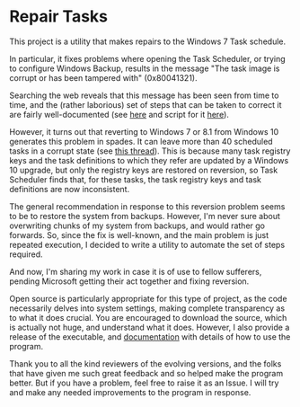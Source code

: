 # Repair Tasks

This project is a utility that makes repairs to the Windows 7 Task schedule.

In particular, it fixes problems where opening the Task Scheduler, or trying to configure Windows Backup, 
results in the message "The task image is corrupt or has been tampered with" (0x80041321).

Searching the web reveals that this message has been seen from time to time, and the (rather laborious) set of steps that can be taken to correct it are fairly well-documented (see  [here](https://support.microsoft.com/en-gb/kb/2305420) and script for it  [here](https://gallery.technet.microsoft.com/scriptcenter/Repair-CorruptedTampered-c8d2e975)).

However, it turns out that reverting to Windows 7 or 8.1 from Windows 10 generates this problem in spades. It can leave more than 40 scheduled tasks in a corrupt state (see [this thread](https://social.technet.microsoft.com/Forums/windowsserver/en-US/80e4f83d-1529-4405-b8e3-d1d636f8b71c/task-scheduler-is-broken-after-windows-10-downgrade?forum=win10itprogeneral)). This is because many task registry keys and the task definitions to which they refer are updated by a Windows 10 upgrade, but only the registry keys are restored on reversion, so Task Scheduler finds that, for these tasks, the task registry keys and task definitions are now inconsistent.

The general recommendation in response to this reversion problem seems to be to restore the system from backups. However, I'm never sure about overwriting chunks of my system from backups, and would rather go forwards.  So, since the fix is well-known, and the main problem is just repeated execution, I decided to write a utility to automate the set of steps required.

And now, I'm sharing my work in case it is of use to fellow sufferers, pending Microsoft getting their act together and fixing reversion.

Open source is particularly appropriate for this type of project, as the code necessarily delves into system settings, making complete transparency as to what it does crucial. You are encouraged to download the source, which is actually not huge, and understand what it does. However, I also provide a release of the executable, and [documentation](docs/Documentation.md) with details of how to use the program.

Thank you to all the kind reviewers of the evolving versions, and the folks that have given me such great feedback and so helped make the program better.  But if you have a problem, feel free to raise it as an Issue.  I will try and make any needed improvements to the program in response.


